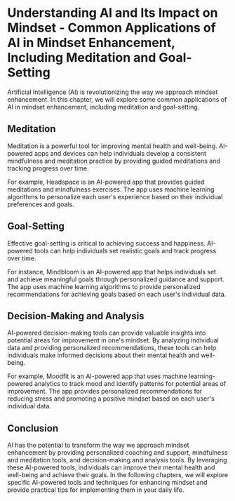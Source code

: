 Understanding AI and Its Impact on Mindset - Common Applications of AI in Mindset Enhancement, Including Meditation and Goal-Setting
===============================================================================================================================================

Artificial Intelligence (AI) is revolutionizing the way we approach mindset enhancement. In this chapter, we will explore some common applications of AI in mindset enhancement, including meditation and goal-setting.

Meditation
----------

Meditation is a powerful tool for improving mental health and well-being. AI-powered apps and devices can help individuals develop a consistent mindfulness and meditation practice by providing guided meditations and tracking progress over time.

For example, Headspace is an AI-powered app that provides guided meditations and mindfulness exercises. The app uses machine learning algorithms to personalize each user's experience based on their individual preferences and goals.

Goal-Setting
------------

Effective goal-setting is critical to achieving success and happiness. AI-powered tools can help individuals set realistic goals and track progress over time.

For instance, Mindbloom is an AI-powered app that helps individuals set and achieve meaningful goals through personalized guidance and support. The app uses machine learning algorithms to provide personalized recommendations for achieving goals based on each user's individual data.

Decision-Making and Analysis
----------------------------

AI-powered decision-making tools can provide valuable insights into potential areas for improvement in one's mindset. By analyzing individual data and providing personalized recommendations, these tools can help individuals make informed decisions about their mental health and well-being.

For example, Moodfit is an AI-powered app that uses machine learning-powered analytics to track mood and identify patterns for potential areas of improvement. The app provides personalized recommendations for reducing stress and promoting a positive mindset based on each user's individual data.

Conclusion
----------

AI has the potential to transform the way we approach mindset enhancement by providing personalized coaching and support, mindfulness and meditation tools, and decision-making and analysis tools. By leveraging these AI-powered tools, individuals can improve their mental health and well-being and achieve their goals. In the following chapters, we will explore specific AI-powered tools and techniques for enhancing mindset and provide practical tips for implementing them in your daily life.
